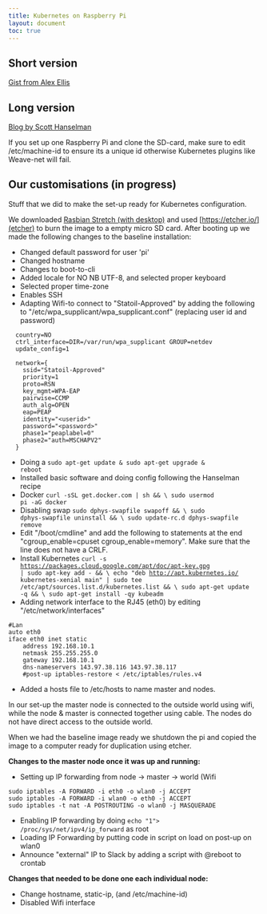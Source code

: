 ```yaml
---
title: Kubernetes on Raspberry Pi
layout: document
toc: true
---
```


## Short version

[Gist from Alex Ellis](https://gist.github.com/alexellis/fdbc90de7691a1b9edb545c17da2d975)

## Long version

[Blog by Scott Hanselman](https://www.hanselman.com/blog/HowToBuildAKubernetesClusterWithARMRaspberryPiThenRunNETCoreOnOpenFaas.aspx)

If you set up one Raspberry Pi and clone the SD-card, make sure to edit /etc/machine-id to ensure its a unique id otherwise Kubernetes plugins like Weave-net will fail.

## Our customisations (in progress)
Stuff that we did to make the set-up ready for Kubernetes configuration.

We downloaded [Rasbian Stretch (with desktop)](https://www.raspberrypi.org/downloads/raspbian/)  and used [https://etcher.io/](etcher) to burn the image to a empty micro SD card. After booting up we made the following changes to the baseline installation:

  * Changed default password for user 'pi'
  * Changed hostname
  * Changes to boot-to-cli
  * Added locale for NO NB UTF-8, and selected proper keyboard
  * Selected proper time-zone
  * Enables SSH
  * Adapting Wifi-to connect to "Statoil-Approved" by adding the following to "/etc/wpa_supplicant/wpa_supplicant.conf" (replacing user id and password)
```
  country=NO
  ctrl_interface=DIR=/var/run/wpa_supplicant GROUP=netdev
  update_config=1
  
  network={
    ssid="Statoil-Approved"
    priority=1
    proto=RSN
    key_mgmt=WPA-EAP
    pairwise=CCMP
    auth_alg=OPEN
    eap=PEAP
    identity="<userid>"
    password="<password>"
    phase1="peaplabel=0"
    phase2="auth=MSCHAPV2"
  }
```

  * Doing a <code>sudo apt-get update & sudo apt-get upgrade & reboot</code>
  * Installed basic software and doing config following the Hanselman recipe
  * Docker
<code>curl -sSL get.docker.com | sh && \ sudo usermod pi -aG docker</code>
  * Disabling swap
<code>sudo dphys-swapfile swapoff && \ sudo dphys-swapfile uninstall && \ sudo update-rc.d dphys-swapfile remove</code>
  * Edit "/boot/cmdline" and add the following to statements at the end "cgroup_enable=cpuset cgroup_enable=memory". Make sure that the line does not have a CRLF.
  * Install Kubernetes
<code>curl -s https://packages.cloud.google.com/apt/doc/apt-key.gpg | sudo apt-key add - && \ echo "deb http://apt.kubernetes.io/ kubernetes-xenial main" | sudo tee /etc/apt/sources.list.d/kubernetes.list && \ sudo apt-get update -q && \ sudo apt-get install -qy kubeadm </code>
  * Adding network interface to the RJ45 (eth0) by editing "/etc/network/interfaces"

```
#Lan
auto eth0
iface eth0 inet static
	address 192.168.10.1
	netmask 255.255.255.0
	gateway 192.168.10.1
	dns-nameservers 143.97.38.116 143.97.38.117
	#post-up iptables-restore < /etc/iptables/rules.v4
```
* Added a hosts file to /etc/hosts to name master and nodes.

In our set-up the master node is connected to the outside world using wifi, while the node & master is connected together using cable. The nodes do not have direct access to the outside world.

When we had the baseline image ready we shutdown the pi and copied the image to a computer ready for duplication using etcher.

**Changes to the master node once it was up and running:**
  * Setting up IP forwarding from node -> master -> world (Wifi
```
sudo iptables -A FORWARD -i eth0 -o wlan0 -j ACCEPT
sudo iptables -A FORWARD -i wlan0 -o eth0 -j ACCEPT
sudo iptables -t nat -A POSTROUTING -o wlan0 -j MASQUERADE
```
  * Enabling IP forwarding by doing <code>echo "1"> /proc/sys/net/ipv4/ip_forward</code> as root
  * Loading IP Forwarding by putting code in script on load on post-up on wlan0
  * Announce "external" IP to Slack by adding a script with @reboot to crontab

**Changes that needed to be done one each individual node:**

  * Change hostname, static-ip, (and /etc/machine-id)
  * Disabled Wifi interface